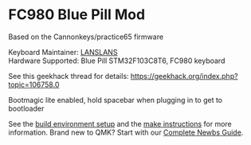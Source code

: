 # FC980 Blue Pill Mod
Based on the Cannonkeys/practice65 firmware

Keyboard Maintainer: [LANSLANS](https://github.com/lanslans)  
Hardware Supported: Blue Pill STM32F103C8T6, FC980 keyboard

See this geekhack thread for details:
https://geekhack.org/index.php?topic=106758.0

Bootmagic lite enabled, hold spacebar when plugging in to get to bootloader

See the [build environment setup](https://docs.qmk.fm/#/getting_started_build_tools) and the [make instructions](https://docs.qmk.fm/#/getting_started_make_guide) for more information. Brand new to QMK? Start with our [Complete Newbs Guide](https://docs.qmk.fm/#/newbs).
